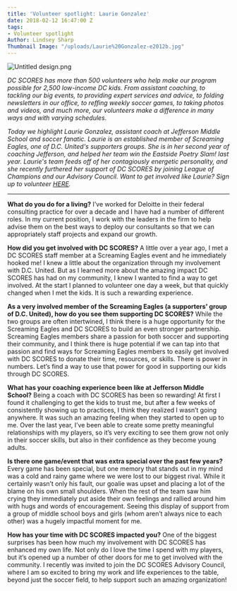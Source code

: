 ```yaml
---
title: 'Volunteer spotlight: Laurie Gonzalez'
date: 2018-02-12 16:47:00 Z
tags:
- Volunteer spotlight
Author: Lindsey Sharp
Thumbnail Image: "/uploads/Laurie%20Gonzalez-e2012b.jpg"
---
```


![Untitled design.png](/uploads/Untitled%20design.png)

*DC SCORES has more than 500 volunteers who help make our program possible for 2,500 low-income DC kids. From assistant coaching, to tackling our big events, to providing expert services and advice, to folding newsletters in our office, to reffing weekly soccer games, to taking photos and videos, and much more, our volunteers make a difference in many ways and with varying schedules.*


*Today we highlight Laurie Gonzalez, assistant coach at Jefferson Middle School and soccer fanatic. Laurie is an established member of Screaming Eagles, one of D.C. United's supporters groups. She is in her second year of coaching Jefferson, and helped her team win the Eastside Poetry Slam! last year. Laurie's team feeds off of her contagiously energetic personality, and she recently furthered her support of DC SCORES by joining League of Champions and our Advisory Council. Want to get involved like Laurie? Sign up to volunteer [HERE](https://www.dcscores.org/volunteer/).*

---

**What do you do for a living?**
I’ve worked for Deloitte in their federal consulting practice for over a decade and I have had a number of different roles. In my current position, I work with the leaders in the firm to help advise them on the best ways to deploy our consultants so that we can appropriately staff projects and expand our growth.

**How did you get involved with DC SCORES?**
A little over a year ago, I met a DC SCORES staff member at a Screaming Eagles event and he immediately hooked me! I knew a little about the organization through my involvement with D.C. United. But as I learned more about the amazing impact DC SCORES has had on my community, I knew I wanted to find a way to get involved. At the start I planned to volunteer one day a week, but that quickly changed when I met the kids. It is such a rewarding experience.

**As a very involved member of the Screaming Eagles (a supporters' group of D.C. United), how do you see them supporting DC SCORES?**
While the two groups are often intertwined, I think there is a huge opportunity for the Screaming Eagles and DC SCORES to build an even stronger partnership. Screaming Eagles members share a passion for both soccer and supporting their community, and I think there is huge potential if we can tap into that passion and find ways for Screaming Eagles members to easily get involved with DC SCORES to donate their time, resources, or skills. There is power in numbers. Let’s find a way to use that power for good in supporting our kids through DC SCORES.

**What has your coaching experience been like at Jefferson Middle School?**
Being a coach with DC SCORES has been so rewarding! At first I found it challenging to get the kids to trust me, but after a few weeks of consistently showing up to practices, I think they realized I wasn’t going anywhere. It was such an amazing feeling when they started to open up to me. Over the last year, I’ve been able to create some pretty meaningful relationships with my players, so it’s very exciting to see them grow not only in their soccer skills, but also in their confidence as they become young adults.

**Is there one game/event that was extra special over the past few years?**
Every game has been special, but one memory that stands out in my mind was a cold and rainy game where we were lost to our biggest rival. While it certainly wasn’t only his fault, our goalie was upset and placing a lot of the blame on his own small shoulders. When the rest of the team saw him crying they immediately put aside their own feelings and rallied around him with hugs and words of encouragement. Seeing this display of support from a group of middle school boys and girls (whom aren’t always nice to each other) was a hugely impactful moment for me.

**How has your time with DC SCORES impacted you?**
One of the biggest surprises has been how much my involvement with DC SCORES has enhanced my own life. Not only do I love the time I spend with my players, but it’s opened up a number of other doors for me to get involved with the community. I recently was invited to join the DC SCORES Advisory Council, where I am so excited to bring my work and life experiences to the table, beyond just the soccer field, to help support such an amazing organization!